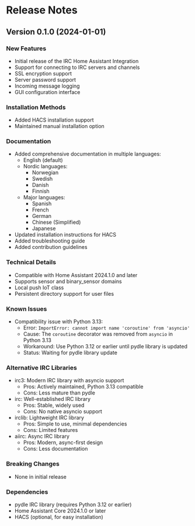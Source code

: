 # Release Notes

## Version 0.1.0 (2024-01-01)

### New Features
- Initial release of the IRC Home Assistant Integration
- Support for connecting to IRC servers and channels
- SSL encryption support
- Server password support
- Incoming message logging
- GUI configuration interface

### Installation Methods
- Added HACS installation support
- Maintained manual installation option

### Documentation
- Added comprehensive documentation in multiple languages:
  - English (default)
  - Nordic languages:
    - Norwegian
    - Swedish
    - Danish
    - Finnish
  - Major languages:
    - Spanish
    - French
    - German
    - Chinese (Simplified)
    - Japanese
- Updated installation instructions for HACS
- Added troubleshooting guide
- Added contribution guidelines

### Technical Details
- Compatible with Home Assistant 2024.1.0 and later
- Supports sensor and binary_sensor domains
- Local push IoT class
- Persistent directory support for user files

### Known Issues
- Compatibility issue with Python 3.13:
  - Error: `ImportError: cannot import name 'coroutine' from 'asyncio'`
  - Cause: The `coroutine` decorator was removed from `asyncio` in Python 3.13
  - Workaround: Use Python 3.12 or earlier until pydle library is updated
  - Status: Waiting for pydle library update

### Alternative IRC Libraries
- irc3: Modern IRC library with asyncio support
  - Pros: Actively maintained, Python 3.13 compatible
  - Cons: Less mature than pydle
- irc: Well-established IRC library
  - Pros: Stable, widely used
  - Cons: No native asyncio support
- irclib: Lightweight IRC library
  - Pros: Simple to use, minimal dependencies
  - Cons: Limited features
- aiirc: Async IRC library
  - Pros: Modern, async-first design
  - Cons: Less documentation

### Breaking Changes
- None in initial release

### Dependencies
- pydle IRC library (requires Python 3.12 or earlier)
- Home Assistant Core 2024.1.0 or later
- HACS (optional, for easy installation) 